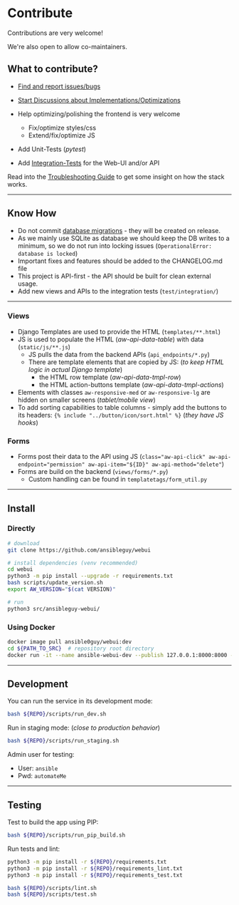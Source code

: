 # Contribute

Contributions are very welcome!

We're also open to allow co-maintainers.

## What to contribute?

* [Find and report issues/bugs](https://github.com/ansibleguy/webui/issues/new)
* [Start Discussions about Implementations/Optimizations](https://github.com/ansibleguy/webui/discussions/new/choose)
* Help optimizing/polishing the frontend is very welcome
  * Fix/optimize styles/css
  * Extend/fix/optimize JS

* Add Unit-Tests (*pytest*)
* Add [Integration-Tests](https://github.com/ansibleguy/webui/tree/latest/test/integration) for the Web-UI and/or API

Read into the [Troubleshooting Guide](https://webui.ansibleguy.net/en/latest/usage/troubleshooting.html) to get some insight on how the stack works.

----

## Know How

* Do not commit [database migrations](https://docs.djangoproject.com/en/5.0/topics/migrations/#module-django.db.migrations) - they will be created on release.
* As we mainly use SQLite as database we should keep the DB writes to a minimum, so we do not run into locking issues (`OperationalError: database is locked`)
* Important fixes and features should be added to the CHANGELOG.md file
* This project is API-first - the API should be built for clean external usage.
* Add new views and APIs to the integration tests (`test/integration/`)

----

### Views

* Django Templates are used to provide the HTML (`templates/**.html`)
* JS is used to populate the HTML (_aw-api-data-table_) with data (`static/js/**.js`)
  * JS pulls the data from the backend APIs (`api_endpoints/*.py`)
  * There are template elements that are copied by JS: (_to keep HTML logic in actual Django template_)
    * the HTML row template (_aw-api-data-tmpl-row_)
    * the HTML action-buttons template (_aw-api-data-tmpl-actions_)
* Elements with classes `aw-responsive-med` or `aw-responsive-lg` are hidden on smaller screens (_tablet/mobile view_)
* To add sorting capabilities to table columns - simply add the buttons to its headers: `{% include "../button/icon/sort.html" %}` (*they have JS hooks*)

### Forms

* Forms post their data to the API using JS (`class="aw-api-click" aw-api-endpoint="permission" aw-api-item="${ID}" aw-api-method="delete"`)
* Forms are build on the backend (`views/forms/*.py`)
  * Custom handling can be found in `templatetags/form_util.py`

----

## Install

### Directly

```bash
# download
git clone https://github.com/ansibleguy/webui

# install dependencies (venv recommended)
cd webui
python3 -m pip install --upgrade -r requirements.txt
bash scripts/update_version.sh
export AW_VERSION="$(cat VERSION)"

# run
python3 src/ansibleguy-webui/
```

### Using Docker

```bash
docker image pull ansible0guy/webui:dev
cd ${PATH_TO_SRC}  # repository root directory
docker run -it --name ansible-webui-dev --publish 127.0.0.1:8000:8000 --volume /tmp/awtest:/data --volume $(pwd):/aw ansible0guy/webui:dev
```

----

## Development

You can run the service in its development mode:

```bash
bash ${REPO}/scripts/run_dev.sh
```

Run in staging mode: (*close to production behavior*)

```bash
bash ${REPO}/scripts/run_staging.sh
```

Admin user for testing:

* User: `ansible`
* Pwd: `automateMe`

----

## Testing

Test to build the app using PIP:
```bash
bash ${REPO}/scripts/run_pip_build.sh
```

Run tests and lint:

```bash
python3 -m pip install -r ${REPO}/requirements.txt
python3 -m pip install -r ${REPO}/requirements_lint.txt
python3 -m pip install -r ${REPO}/requirements_test.txt

bash ${REPO}/scripts/lint.sh
bash ${REPO}/scripts/test.sh
```
